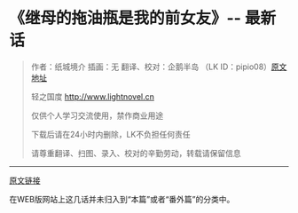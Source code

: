 # 《继母的拖油瓶是我的前女友》-- 最新话

> 作者：纸城境介 插画：无 翻译、校对：企鹅半岛 （LK ID：pipio08）[原文地址](https://kakuyomu.jp/works/1177354054883783581) 
>
> 轻之国度 http://www.lightnovel.cn
>
> 仅供个人学习交流使用，禁作商业用途
>
> 下载后请在24小时内删除，LK不负担任何责任
>
> 请尊重翻译、扫图、录入、校对的辛勤劳动，转载请保留信息

---

[原文链接](https://kakuyomu.jp/works/1177354054883783581)

在WEB版网站上这几话并未归入到“本篇”或者“番外篇”的分类中。